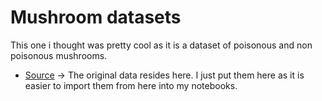 # Mushroom datasets
This one i thought was pretty cool as it is a dataset of poisonous and non poisonous mushrooms.
- [Source](https://archive.ics.uci.edu/dataset/73/mushroom) -> The original data resides here. I just put them here as it is easier to import them from here into my notebooks.
